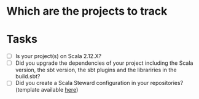 # Which are the projects to track 
<!-- List the projects to track by Scala Steward -->

# Tasks 
- [ ] Is your project(s) on Scala 2.12.X?
- [ ] Did you upgrade the dependencies of your project including the Scala version, the sbt version, the sbt plugins and the librariries in the build.sbt?
- [ ] Did you create a Scala Steward configuration in your repositories? (template available [here](https://github.com/scala-steward-org/scala-steward/blob/main/docs/repo-specific-configuration.md))